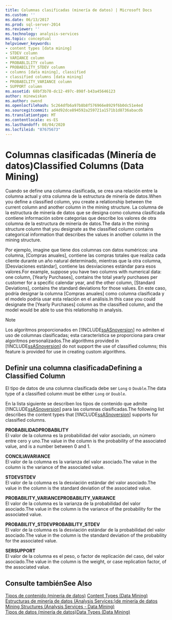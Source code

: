 ```yaml
---
title: Columnas clasificadas (minería de datos) | Microsoft Docs
ms.custom: ''
ms.date: 06/13/2017
ms.prod: sql-server-2014
ms.reviewer: ''
ms.technology: analysis-services
ms.topic: conceptual
helpviewer_keywords:
- content types [data mining]
- STDEV column
- VARIANCE column
- PROBABLILITY column
- PROBABILITY_STDEV column
- columns [data mining], classified
- classified columns [data mining]
- PROBABILITY_VARIANCE column
- SUPPORT column
ms.assetid: 68bf3b78-dc12-497c-898f-b43a45646123
author: minewiskan
ms.author: owend
ms.openlocfilehash: 5c264dfb6a97b8b8f576966e8929f6b0dc51e4ed
ms.sourcegitcommit: ad4d92dce894592a259721a1571b1d8736abacdb
ms.translationtype: MT
ms.contentlocale: es-ES
ms.lasthandoff: 08/04/2020
ms.locfileid: "87675673"
---
```

# <a name="classified-columns-data-mining"></a><span data-ttu-id="cfaa1-102">Columnas clasificadas (Minería de datos)</span><span class="sxs-lookup"><span data-stu-id="cfaa1-102">Classified Columns (Data Mining)</span></span>
  <span data-ttu-id="cfaa1-103">Cuando se define una columna clasificada, se crea una relación entre la columna actual y otra columna de la estructura de minería de datos.</span><span class="sxs-lookup"><span data-stu-id="cfaa1-103">When you define a classified column, you create a relationship between the current column and another column in the mining structure.</span></span> <span data-ttu-id="cfaa1-104">La columna de la estructura de minería de datos que se designa como columna clasificada contiene información sobre categorías que describe los valores de otra columna de la estructura de minería de datos.</span><span class="sxs-lookup"><span data-stu-id="cfaa1-104">The data in the mining structure column that you designate as the classified column contains categorical information that describes the values in another column in the mining structure.</span></span>  
  
 <span data-ttu-id="cfaa1-105">Por ejemplo, imagine que tiene dos columnas con datos numéricos: una columna, [Compras anuales], contiene las compras totales que realiza cada cliente durante un año natural determinado, mientras que la otra columna, [Desviaciones estándar], contiene las desviaciones estándar para esos valores.</span><span class="sxs-lookup"><span data-stu-id="cfaa1-105">For example, suppose you have two columns with numerical data: one column, [Yearly Purchases], contains the total yearly purchases per customer for a specific calendar year, and the other column, [Standard Deviations], contains the standard deviations for those values.</span></span> <span data-ttu-id="cfaa1-106">En este caso, podría designar la columna [Compras anuales] como columna clasificada y el modelo podría usar esta relación en el análisis.</span><span class="sxs-lookup"><span data-stu-id="cfaa1-106">In this case you could designate the [Yearly Purchases] column as the classified column, and the model would be able to use this relationship in analysis.</span></span>  
  
> [!NOTE]  
>  <span data-ttu-id="cfaa1-107">Los algoritmos proporcionados en [!INCLUDE[ssASnoversion](../../includes/ssasnoversion-md.md)] no admiten el uso de columnas clasificadas; esta característica se proporciona para crear algoritmos personalizados.</span><span class="sxs-lookup"><span data-stu-id="cfaa1-107">The algorithms provided in [!INCLUDE[ssASnoversion](../../includes/ssasnoversion-md.md)] do not support the use of classified columns; this feature is provided for use in creating custom algorithms.</span></span>  
  
## <a name="defining-a-classified-column"></a><span data-ttu-id="cfaa1-108">Definir una columna clasificada</span><span class="sxs-lookup"><span data-stu-id="cfaa1-108">Defining a Classified Column</span></span>  
 <span data-ttu-id="cfaa1-109">El tipo de datos de una columna clasificada debe ser `Long` o `Double`.</span><span class="sxs-lookup"><span data-stu-id="cfaa1-109">The data type of a classified column must be either `Long` or `Double`.</span></span>  
  
 <span data-ttu-id="cfaa1-110">En la lista siguiente se describen los tipos de contenido que admite [!INCLUDE[ssASnoversion](../../includes/ssasnoversion-md.md)] para las columnas clasificadas.</span><span class="sxs-lookup"><span data-stu-id="cfaa1-110">The following list describes the content types that [!INCLUDE[ssASnoversion](../../includes/ssasnoversion-md.md)] supports for classified columns.</span></span>  
  
 <span data-ttu-id="cfaa1-111">**PROBABILIDAD**</span><span class="sxs-lookup"><span data-stu-id="cfaa1-111">**PROBABILITY**</span></span>  
 <span data-ttu-id="cfaa1-112">El valor de la columna es la probabilidad del valor asociado, un número entre cero y uno.</span><span class="sxs-lookup"><span data-stu-id="cfaa1-112">The value in the column is the probability of the associated value, and is a number between 0 and 1.</span></span>  
  
 <span data-ttu-id="cfaa1-113">**CONCILIA**</span><span class="sxs-lookup"><span data-stu-id="cfaa1-113">**VARIANCE**</span></span>  
 <span data-ttu-id="cfaa1-114">El valor de la columna es la varianza del valor asociado.</span><span class="sxs-lookup"><span data-stu-id="cfaa1-114">The value in the column is the variance of the associated value.</span></span>  
  
 <span data-ttu-id="cfaa1-115">**STDEV**</span><span class="sxs-lookup"><span data-stu-id="cfaa1-115">**STDEV**</span></span>  
 <span data-ttu-id="cfaa1-116">El valor de la columna es la desviación estándar del valor asociado.</span><span class="sxs-lookup"><span data-stu-id="cfaa1-116">The value in the column is the standard deviation of the associated value.</span></span>  
  
 <span data-ttu-id="cfaa1-117">**PROBABILITY_VARIANCE**</span><span class="sxs-lookup"><span data-stu-id="cfaa1-117">**PROBABILITY_VARIANCE**</span></span>  
 <span data-ttu-id="cfaa1-118">El valor de la columna es la varianza de la probabilidad del valor asociado.</span><span class="sxs-lookup"><span data-stu-id="cfaa1-118">The value in the column is the variance of the probability for the associated value.</span></span>  
  
 <span data-ttu-id="cfaa1-119">**PROBABILITY_STDEV**</span><span class="sxs-lookup"><span data-stu-id="cfaa1-119">**PROBABILITY_STDEV**</span></span>  
 <span data-ttu-id="cfaa1-120">El valor de la columna es la desviación estándar de la probabilidad del valor asociado.</span><span class="sxs-lookup"><span data-stu-id="cfaa1-120">The value in the column is the standard deviation of the probability for the associated value.</span></span>  
  
 <span data-ttu-id="cfaa1-121">**SER**</span><span class="sxs-lookup"><span data-stu-id="cfaa1-121">**SUPPORT**</span></span>  
 <span data-ttu-id="cfaa1-122">El valor de la columna es el peso, o factor de replicación del caso, del valor asociado.</span><span class="sxs-lookup"><span data-stu-id="cfaa1-122">The value in the column is the weight, or case replication factor, of the associated value.</span></span>  
  
## <a name="see-also"></a><span data-ttu-id="cfaa1-123">Consulte también</span><span class="sxs-lookup"><span data-stu-id="cfaa1-123">See Also</span></span>  
 <span data-ttu-id="cfaa1-124">[Tipos de contenido &#40;minería de datos&#41;](content-types-data-mining.md) </span><span class="sxs-lookup"><span data-stu-id="cfaa1-124">[Content Types &#40;Data Mining&#41;](content-types-data-mining.md) </span></span>  
 <span data-ttu-id="cfaa1-125">[Estructuras de minería de datos &#40;Analysis Services:&#41;de minería de datos](mining-structures-analysis-services-data-mining.md) </span><span class="sxs-lookup"><span data-stu-id="cfaa1-125">[Mining Structures &#40;Analysis Services - Data Mining&#41;](mining-structures-analysis-services-data-mining.md) </span></span>  
 [<span data-ttu-id="cfaa1-126">Tipos de datos &#40;minería de datos&#41;</span><span class="sxs-lookup"><span data-stu-id="cfaa1-126">Data Types &#40;Data Mining&#41;</span></span>](data-types-data-mining.md)  
  
  
